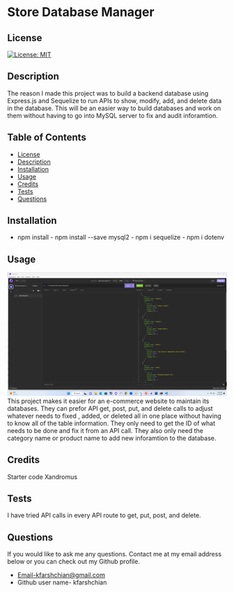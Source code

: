 

  # Store Database Manager

  ## License
  [![License: MIT](https://img.shields.io/badge/License-MIT-yellow.svg)](https://opensource.org/licenses/MIT)

  ## Description
  The reason I made this project was to build a backend database using Express.js and Sequelize to run APIs to show, modify, add, and delete data in the database. This will be an easier way to build databases and work on them without having to go into MySQL server to fix and audit inforamtion. 

  ## Table of Contents
  - [License](#License)
  - [Description](#Description)
  - [Installation](#installation)
  - [Usage](#Usage)
  - [Credits](#credits)
  - [Tests](#Tests)
  - [Questions](#Questions)
  
  ## Installation
  - npm install - npm install --save mysql2 - npm i sequelize - npm i dotenv

  ## Usage
  ![alttext](./assets/images/site.png)
  This project makes it easier for an e-commerce website to maintain its databases. They can prefor API get, post, put, and delete calls to adjust whatever needs to fixed , added, or deleted all in one place without having to know all of the table information. They only need to get the ID of what needs to be done and fix it from an API call. They also only need the category name or product name to add new inforamtion to the database. 
  
  ## Credits
  Starter code Xandromus

  ## Tests
  I have tried API calls in every API route to get, put, post, and delete. 

  ## Questions
  If you would like to ask me any questions. Contact me at my email address below or you can check out my Github profile.
  - Email-kfarshchian@gmail.com
  - Github user name- kfarshchian
  
  
